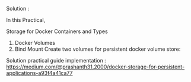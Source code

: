 Solution :


In this Practical,

Storage for Docker Containers and Types
1. Docker Volumes
2. Bind Mount
Create two volumes for persistent docker volume store:

Solution practical guide implementation : https://medium.com/@prashanth31.2000/docker-storage-for-persistent-applications-a93f4a41ca77
